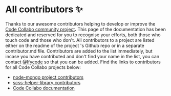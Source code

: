 # All contributors ✨

Thanks to our awesome contributors helping to develop or improve the [Code Collabo community project](https://github.com/code-collabo)_**.**_ This page of the documentation has been dedicated and reserved for you to recognise your efforts, both those who touch code and those who don't. All contributors to a project are listed either on the readme of the project 's Github repo or in a separate contributor.md file. Contributors are added to the list immediately, but incase you have contributed and don't find your name in the list, you can contact [@Ifycode](https://github.com/Ifycode) so that you can be added. Find the links to contributors for all Code Collabo projects below: 

* [node-mongo project contributors](https://github.com/code-collabo/node-mongo-cli#appreciation)
* [scss-helper-library contributors](https://github.com/code-collabo/scss-helper-library#contributors-)
* [Code Collabo documentation](https://github.com/code-collabo/docs/blob/main/contributor.md)



